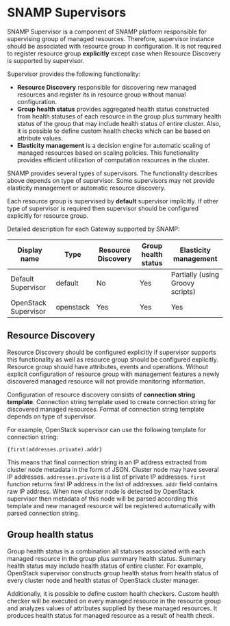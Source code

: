 SNAMP Supervisors
====
SNAMP Supervisor is a component of SNAMP platform responsible for supervising group of managed resources. Therefore, supervisor instance should be associated with resource group in configuration. It is not required to register resource group **explicitly** except case when Resource Discovery is supported by supervisor.

Supervisor provides the following functionality:
* **Resource Discovery** responsible for discovering new managed resources and register its in resource group without manual configuration.
* **Group health status** provides aggregated health status constructed from health statuses of each resource in the group plus summary health status of the group that may include health status of entire cluster. Also, it is possible to define custom health checks which can be based on attribute values.
* **Elasticity management** is a decision engine for automatic scaling of managed resources based on scaling policies. This functionality provides efficient utilization of computation resources in the cluster.

SNAMP provides several types of supervisors. The functionality describes above depends on type of supervisor. Some supervisors may not provide elasticity management or automatic resource discovery.

Each resource group is supervised by **default** supervisor implicitly. If other type of supervisor is required then supervisor should be configured explicitly for resource group.

Detailed description for each Gateway supported by SNAMP:

Display name | Type | Resource Discovery | Group health status | Elasticity management
---- | ---- | ---- | ---- | ----
Default Supervisor | default | No | Yes | Partially (using Groovy scripts)
OpenStack Supervisor | openstack | Yes | Yes | Yes

## Resource Discovery
Resource Discovery should be configured explicitly if supervisor supports this functionality as well as resource group should be configured explicitly. Resource group should have attributes, events and operations. Without explicit configuration of resource group with management features a newly discovered managed resource will not provide monitoring information.

Configuration of resource discovery consists of **connection string template**. Connection string template used to create connection string for discovered managed resources. Format of connection string template depends on type of supervisor.

For example, OpenStack supervisor can use the following template for connection string:
```
{first(addresses.private).addr}
```
This means that final connection string is an IP address extracted from cluster node metadata in the form of JSON. Cluster node may have several IP addresses. `addresses.private` is a list of private IP addresses. `first` function returns first IP address in the list of addresses. `addr` field contains raw IP address. When new cluster node is detected by OpenStack supervisor then metadata of this node will be parsed according this template and new managed resource will be registered automatically with parsed connection string.

## Group health status
Group health status is a combination all statuses associated with each managed resource in the group plus summary health status. Summary health status may include health status of entire cluster. For example, OpenStack supervisor constructs group health status from health status of every cluster node and health status of OpenStack cluster manager.

Additionally, it is possible to define custom health checkers. Custom health checker will be executed on every managed resource in the resource group and analyzes values of attributes supplied by these managed resources. It produces health status for managed resource as a result of health check. 
